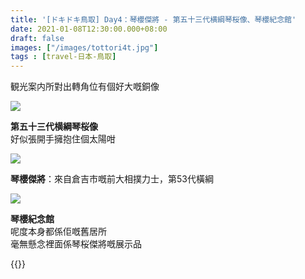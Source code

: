 ```yaml
---
title: '[ドキドキ鳥取] Day4：琴櫻傑將 - 第五十三代横綱琴桜像、琴櫻紀念館'
date: 2021-01-08T12:30:00.000+08:00
draft: false
images: ["/images/tottori4t.jpg"]
tags : [travel-日本-鳥取]
---
```


観光案内所對出轉角位有個好大嘅銅像  

![](/images/tottori4t1.jpg)

**第五十三代横綱琴桜像**  
好似張開手擁抱住個太陽咁  

![](/images/tottori4t.jpg)

**琴櫻傑將**：來自倉吉市嘅前大相撲力士，第53代橫綱  

![](/images/tottori4t2.jpg)

**琴櫻紀念館**  
呢度本身都係佢嘅舊居所  
毫無懸念裡面係琴桜傑將嘅展示品  

  
{{<tottori>}}  
